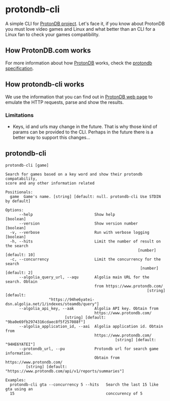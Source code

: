 # protondb-cli
A simple CLI for [ProtonDB project](https://www.protondb.com/). Let's face it, if you know about ProtonDB you must love video games and Linux and what better than an CLI for a Linux fan to check your games compatibility.

## How ProtonDB.com works
For more information about how [ProtonDB](https://www.protondb.com/) works, check the [protondb specification](./protondb.md).

## How protondb-cli works
We use the information that you can find out in [ProtonDB web page](https://www.protondb.com/) to emulate the HTTP requests, parse and show the results.
### Limitations
- Keys, id and urls may change in the future. That is why those kind of params can be provided to the CLI. Perhaps in the future there is a better way to support this changes...

## protondb-cli

```
protondb-cli [game]

Search for games based on a key word and show their protondb compatability,
score and any other information related

Positionals:
  game  Game's name. [string] [default: null. protondb-cli Use STDIN by default]

Options:
      --help                           Show help                       [boolean]
      --version                        Show version number             [boolean]
  -v, --verbose                        Run with verbose logging        [boolean]
  -h, --hits                           Limit the number of result on the search
                                                          [number] [default: 10]
  -c, --concurrency                    Limit the concurrency for the search
                                                           [number] [default: 2]
      --algolia_query_url, --aqu       Algolia main URL for the search. Obtain
                                       from https://www.protondb.com/
                                                              [string] [default:
                   "https://94he6yatei-dsn.algolia.net/1/indexes/steamdb/query"]
      --algolia_api_key, --aak         Algolia API key. Obtain from
                                       https://www.protondb.com/
                          [string] [default: "9ba0e69fb2974316cdaec8f5f257088f"]
      --algolia_application_id, --aai  Algolia application id. Obtain from
                                       https://www.protondb.com/
                                                [string] [default: "94HE6YATEI"]
      --protondb_url, --pu             Protondb url for search game information.
                                       Obtain from https://www.protondb.com/
         [string] [default: "https://www.protondb.com/api/v1/reports/summaries"]

Examples:
  protondb-cli gta --concurrency 5 --hits   Search the last 15 like gta using an
  15                                        conccurency of 5
```
